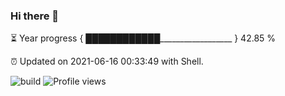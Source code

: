 ### Hi there 👋

⏳ Year progress { ████████████__________________ } 42.85 %

⏰ Updated on 2021-06-16 00:33:49 with Shell.

![build](https://github.com/shenxianpeng/shenxianpeng/workflows/build/badge.svg) ![Profile views](https://gpvc.arturio.dev/shenxianpeng)